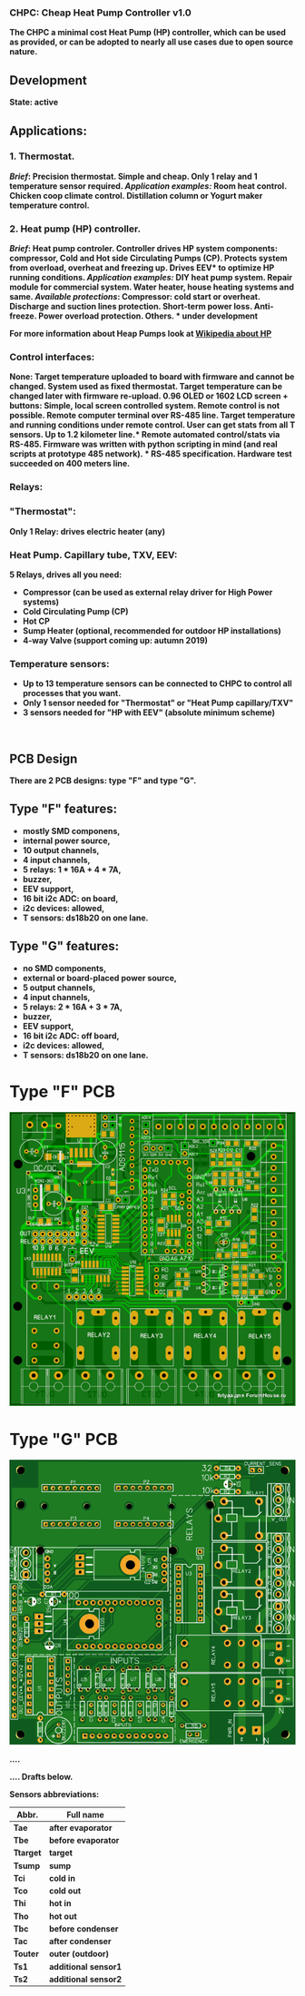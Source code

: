### CHPC: Cheap Heat Pump Controller v1.0
<b>The CHPC a minimal cost Heat Pump (HP) controller, which can be used as provided, or can be adopted to nearly all use cases due to open source nature.<b>


## Development

State: active

## <b>Applications:</b>
### <b>1. Thermostat.</b>
_Brief_: <b>Precision thermostat.</b> Simple and cheap. Only 1 relay and 1 temperature sensor required. 
_Application examples:_ Room heat control. Chicken coop climate control. Distillation column or Yogurt maker temperature control.

### <b>2. Heat pump (HP) controller.</b>
_Brief_: <b> Heat pump controler.</b> Controller drives HP system components: compressor, Cold and Hot side Circulating Pumps (CP). Protects system from overload, overheat and freezing up. Drives EEV\* to optimize HP running conditions.
_Application examples:_ DIY heat pump system. Repair module for commercial system.
Water heater, house heating systems and same.
_Available protections_: Compressor: cold start or overheat. Discharge and suction lines protection. Short-term power loss. Anti-freeze. Power overload protection. Others.
\* under development

For more information about Heap Pumps look at [Wikipedia about HP](https://en.wikipedia.org/wiki/Heat_pump)
<br>
### <b>Control interfaces:</b>
 <b>None:</b> Target temperature uploaded to board with firmware and cannot be changed. System used as fixed thermostat. Target temperature can be changed later with firmware re-upload.
 <b>0.96 OLED or 1602 LCD screen + buttons:</b> Simple, local screen controlled system. Remote control is not possible.
 <b>Remote computer terminal over RS-485 line. </b> Target temperature and running conditions under remote control. User can get stats from all T sensors. Up to 1.2 kilometer line.\*
 <b> Remote automated control/stats via RS-485.</b> Firmware was written with python scripting in mind (and real scripts at prototype 485 network).
\* RS-485 specification. Hardware test succeeded on 400 meters line.
<br>
### <b>Relays:</b>
### <b>"Thermostat"</b>:
Only 1 Relay: drives electric heater (any) 
### <b>Heat Pump.</b> Capillary tube, TXV, EEV:
5 Relays, drives all you need:
* Compressor (can be used as external relay driver for High Power systems)
* Cold Circulating Pump (CP)
* Hot CP
* Sump Heater (optional, recommended for outdoor HP installations)
* 4-way Valve (support coming up: autumn 2019)

### <b>Temperature sensors:</b>
* Up to 13 temperature sensors can be connected to CHPC to control all processes that you want. 
* Only 1 sensor needed for "Thermostat" or "Heat Pump capillary/TXV" 
* 3 sensors needed for "HP with EEV" (absolute minimum scheme)
<br>


## PCB Design

There are 2 PCB designs: type "F" and type "G".

## Type "F" features:
- **mostly SMD** componens,
- **internal power** source,
- **10** output channels,
- 4 input channels,
- 5 relays: 1 * 16A + 4 * 7A,
- buzzer,
- EEV support,
- 16 bit **i2c ADC: on board**,
- i2c devices: allowed, 
- T sensors: ds18b20 on one lane.

## Type "G" features:
- **no SMD** components,
- **external or board-placed** power source,
- **5** output channels,
- 4 input channels,
- 5 relays: 2 * 16A + 3 * 7A,
- buzzer,
- EEV support,
- 16 bit **i2c ADC: off board**,
- i2c devices: allowed,
- T sensors: ds18b20 on one lane.

# Type "F" PCB
![Type F PCB](./PCB_Type_F.png)

# Type "G" PCB
![Type G PCB](./PCB_Type_G.png)

....

....
Drafts below.

Sensors abbreviations:

| Abbr. | Full name |
| ----- | -------------------- |
| Tae | after evaporator |
| Tbe | before evaporator |
| Ttarget | target |
| Tsump | sump |
| Tci | cold in |
| Tco | cold out |
| Thi | hot in |
| Tho | hot out |
| Tbc | before condenser |
| Tac | after condenser |
| Touter | outer (outdoor) |
| Ts1 | additional sensor1 |
| Ts2 | additional sensor2 |


